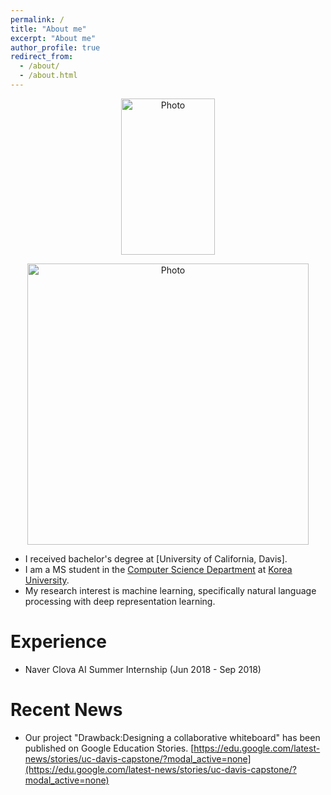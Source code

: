 ```yaml
---
permalink: /
title: "About me"
excerpt: "About me"
author_profile: true
redirect_from: 
  - /about/
  - /about.html
---
```


<p align="center">
  <img src="https://yunwontae.github.io/images/yunwon.png?raw=true" alt="Photo" style="height: 250; width: 150px;"/> 
</p>

<p align="center">
  <img src="https://yunwontae.github.io/files/1.png?raw=true" alt="Photo" style="width: 450px;"/> 
</p>

* I received bachelor's degree at [University of California, Davis].
* I am a MS student in the [Computer Science Department](https://cs.korea.edu/cs_en/index.do) at [Korea University](http://www.korea.ac.kr/mbshome/mbs/en/index.do).
* My research interest is machine learning, specifically natural language processing with deep representation learning.

Experience
======
* Naver Clova AI Summer Internship (Jun 2018 - Sep 2018)

Recent News
======
* Our project "Drawback:Designing a collaborative whiteboard" has been published on Google Education Stories. [https://edu.google.com/latest-news/stories/uc-davis-capstone/?modal_active=none](https://edu.google.com/latest-news/stories/uc-davis-capstone/?modal_active=none)

